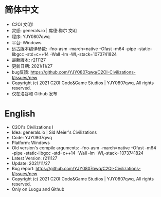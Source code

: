 # 简体中文
* 	C2OI 文明1
* 	灵感: generals.io | 席德·梅尔 文明
* 	程序: YJY0807qwq
* 	平台: Windows
*   远古版本编译参数: -fno-asm -march=native -Ofast -m64 -pipe -static-libgcc -std=c++14 -Wall -lm -Wl,-stack=1073741824
*   最新版本: r211127
* 	更新日期: 2021/11/27
* 	bug反馈: https://github.com/YJY0807qwq/C2OI-Civilizations-I/issues/new
* 	Copyright (c) 2021 C2OI Code&Game Studios | YJY0807qwq, All rights reserved.
* 	仅在洛谷和 Github 发布
# English
* 	C2OI's Civilizations I
* 	Idea: generals.io | Sid Meier's Civilizations 
* 	Code: YJY0807qwq
* 	Platform: Windows
* 	Old version's compile arguments: -fno-asm -march=native -Ofast -m64 -pipe -static-libgcc -std=c++14 -Wall -lm -Wl,-stack=1073741824
* 	Latest Version: r211127
* 	Update: 2021/11/27
* 	Bug report: https://github.com/YJY0807qwq/C2OI-Civilizations-I/issues/new
* 	Copyright (c) 2021 C2OI Code&Game Studios | YJY0807qwq, All rights reserved.
* 	Only on Luogu and Github
